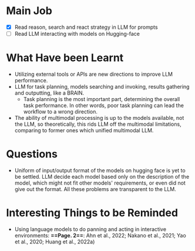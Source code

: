 # Main Job
- [x] Read reason, search and react strategy in LLM for prompts
- [ ] Read LLM interacting with models on Hugging-face

# What Have been Learnt
- Utilizing external tools or APIs are new directions to improve LLM performance.
- LLM for task planning, models searching and invoking, results gathering and outputting, like a BRAIN.
	- Task planning is the most important part, determining the overall task performance. In other words, poor task planning can lead the workflow to a wrong direction.
- The ability of multimodal processing is up to the models available, not the LLM, so theoretically, this rids LLM off the multimodal limitations, comparing to former ones which unified multimodal LLM.

# Questions
- Uniform of input/output format of the models on hugging face is yet to be settled. LLM decide each model based only on the description of the model, which might not fit other models' requirements, or even did not give out the format. All these problems are transparent to the LLM.


# Interesting Things to be Reminded
- Using language models to do panning and acting in interactive environments: **==Page. 2==**: Ahn et al., 2022; Nakano et al., 2021; Yao et al., 2020; Huang et al., 2022a)


[^1]:footnote here.
